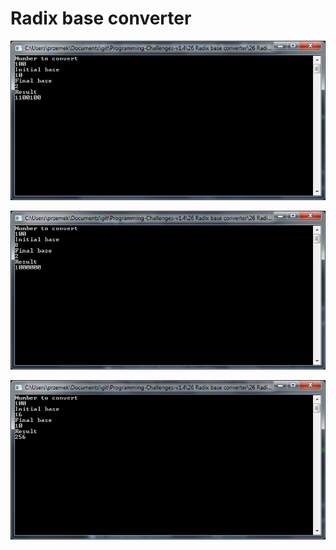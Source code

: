 # Radix base converter

![](../Screenshots/26_1.PNG)

![](../Screenshots/26_2.PNG)

![](../Screenshots/26_3.PNG)
